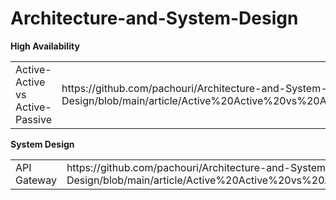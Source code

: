 # Architecture-and-System-Design

  <b>High Availability</b>
   <table>
        <tr><td>Active-Active vs Active-Passive</td><td>https://github.com/pachouri/Architecture-and-System-Design/blob/main/article/Active%20Active%20vs%20Active%20Passive.md</td></tr>
  </table>
 <b>System Design</b>
   <table>
        <tr><td>API Gateway</td><td>https://github.com/pachouri/Architecture-and-System-Design/blob/main/article/Active%20Active%20vs%20Active%20Passive.md</td></tr>
  </table>
